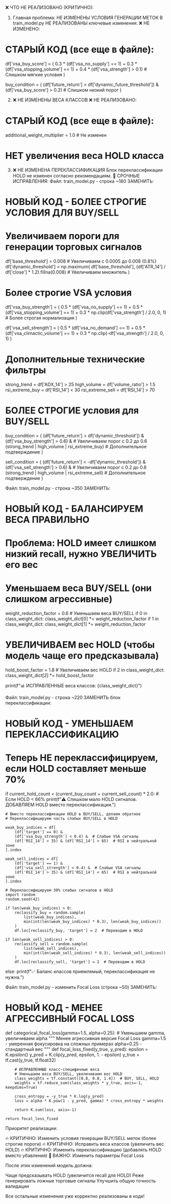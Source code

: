 

❌ ЧТО НЕ РЕАЛИЗОВАНО (КРИТИЧНО):
1. Главная проблема: НЕ ИЗМЕНЕНЫ УСЛОВИЯ ГЕНЕРАЦИИ МЕТОК
В train_model.py НЕ РЕАЛИЗОВАНЫ ключевые изменения:
❌ НЕ ИЗМЕНЕНО:
# СТАРЫЙ КОД (все еще в файле):
df['vsa_buy_score'] = (
    0.3 * (df['vsa_no_supply'] == 1) +
    0.3 * (df['vsa_stopping_volume'] == 1) +
    0.4 * (df['vsa_strength'] > 0.1)  # Слишком мягкие условия
)

buy_condition = (
    (df['future_return'] > df['dynamic_future_threshold']) &
    (df['vsa_buy_score'] > 0.2)  # Слишком низкий порог
)

2. ❌ НЕ ИЗМЕНЕНЫ ВЕСА КЛАССОВ
❌ НЕ РЕАЛИЗОВАНО:
# СТАРЫЙ КОД (все еще в файле):
additional_weight_multiplier = 1.0  # Не изменен
# НЕТ увеличения веса HOLD класса

3. ❌ НЕ ИЗМЕНЕНА ПЕРЕКЛАССИФИКАЦИЯ
Блок переклассификации HOLD не изменен согласно рекомендациям.
🚨 СРОЧНЫЕ ИСПРАВЛЕНИЯ:
Файл: train_model.py - строка ~180
ЗАМЕНИТЬ:
# НОВЫЙ КОД - БОЛЕЕ СТРОГИЕ УСЛОВИЯ ДЛЯ BUY/SELL
# Увеличиваем пороги для генерации торговых сигналов
df['base_threshold'] = 0.008  # Увеличиваем с 0.0005 до 0.008 (0.8%)
df['dynamic_threshold'] = np.maximum(
    df['base_threshold'],
    (df['ATR_14'] / df['close'] * 1.2).fillna(0.008)  # Увеличиваем множитель
)

# Более строгие VSA условия
df['vsa_buy_strength'] = (
    0.5 * (df['vsa_no_supply'] == 1) +
    0.5 * (df['vsa_stopping_volume'] == 1) +
    0.3 * np.clip(df['vsa_strength'] / 2.0, 0, 1)  # Более строгая нормализация
)

df['vsa_sell_strength'] = (
    0.5 * (df['vsa_no_demand'] == 1) +
    0.5 * (df['vsa_climactic_volume'] == 1) +
    0.3 * np.clip(-df['vsa_strength'] / 2.0, 0, 1)
)

# Дополнительные технические фильтры
strong_trend = df['ADX_14'] > 25
high_volume = df['volume_ratio'] > 1.5
rsi_extreme_buy = df['RSI_14'] < 30
rsi_extreme_sell = df['RSI_14'] > 70

# БОЛЕЕ СТРОГИЕ условия для BUY/SELL
buy_condition = (
    (df['future_return'] > df['dynamic_threshold']) &
    (df['vsa_buy_strength'] > 0.6) &  # Увеличиваем порог с 0.2 до 0.6
    (strong_trend | high_volume | rsi_extreme_buy)  # Дополнительное подтверждение
)

sell_condition = (
    (df['future_return'] < -df['dynamic_threshold']) &
    (df['vsa_sell_strength'] > 0.6) &  # Увеличиваем порог с 0.2 до 0.6
    (strong_trend | high_volume | rsi_extreme_sell)  # Дополнительное подтверждение
)

Файл: train_model.py - строка ~350
ЗАМЕНИТЬ:
# НОВЫЙ КОД - БАЛАНСИРУЕМ ВЕСА ПРАВИЛЬНО
# Проблема: HOLD имеет слишком низкий recall, нужно УВЕЛИЧИТЬ его вес

# Уменьшаем веса BUY/SELL (они слишком агрессивные)
weight_reduction_factor = 0.6  # Уменьшаем веса BUY/SELL
if 0 in class_weight_dict:
    class_weight_dict[0] *= weight_reduction_factor
if 1 in class_weight_dict:
    class_weight_dict[1] *= weight_reduction_factor

# УВЕЛИЧИВАЕМ вес HOLD (чтобы модель чаще его предсказывала)
hold_boost_factor = 1.8  # Увеличиваем вес HOLD
if 2 in class_weight_dict:
    class_weight_dict[2] *= hold_boost_factor

print(f"📊 ИСПРАВЛЕННЫЕ веса классов: {class_weight_dict}")

Файл: train_model.py - строка ~220
ЗАМЕНИТЬ блок переклассификации:
# НОВЫЙ КОД - УМЕНЬШАЕМ ПЕРЕКЛАССИФИКАЦИЮ
# Теперь НЕ переклассифицируем, если HOLD составляет меньше 70%
if current_hold_count < (current_buy_count + current_sell_count) * 2.0:  # Если HOLD < 66%
    print(f"⚠️ Слишком мало HOLD сигналов. ДОБАВЛЯЕМ HOLD вместо переклассификации.")
    
    # Вместо переклассификации HOLD в BUY/SELL, делаем обратное
    # Переклассифицируем часть слабых BUY/SELL в HOLD
    
    weak_buy_indices = df[
        (df['target'] == 0) & 
        (df['vsa_buy_strength'] < 0.4) &  # Слабые VSA сигналы
        (df['RSI_14'] > 35) & (df['RSI_14'] < 65)  # RSI в нейтральной зоне
    ].index
    
    weak_sell_indices = df[
        (df['target'] == 1) & 
        (df['vsa_sell_strength'] < 0.4) &  # Слабые VSA сигналы
        (df['RSI_14'] > 35) & (df['RSI_14'] < 65)  # RSI в нейтральной зоне
    ].index
    
    # Переклассифицируем 30% слабых сигналов в HOLD
    import random
    random.seed(42)
    
    if len(weak_buy_indices) > 0:
        reclassify_buy = random.sample(
            list(weak_buy_indices), 
            min(int(len(weak_buy_indices) * 0.3), len(weak_buy_indices))
        )
        df.loc[reclassify_buy, 'target'] = 2  # Переводим в HOLD
    
    if len(weak_sell_indices) > 0:
        reclassify_sell = random.sample(
            list(weak_sell_indices), 
            min(int(len(weak_sell_indices) * 0.3), len(weak_sell_indices))
        )
        df.loc[reclassify_sell, 'target'] = 2  # Переводим в HOLD

else:
    print(f"✅ Баланс классов приемлемый, переклассификация не нужна.")

Файл: train_model.py - изменить Focal Loss (строка ~50)
ЗАМЕНИТЬ:
# НОВЫЙ КОД - МЕНЕЕ АГРЕССИВНЫЙ FOCAL LOSS
def categorical_focal_loss(gamma=1.5, alpha=0.25):  # Уменьшаем gamma, увеличиваем alpha
    """
    Менее агрессивная версия Focal Loss
    gamma=1.5 - умеренная фокусировка на сложных примерах
    alpha=0.25 - стандартный вес
    """
    def focal_loss_fixed(y_true, y_pred):
        epsilon = K.epsilon()
        y_pred = K.clip(y_pred, epsilon, 1. - epsilon)
        y_true = tf.cast(y_true, tf.float32)
        
        # ИСПРАВЛЕННЫЕ класс-специфичные веса
        # Уменьшаем веса BUY/SELL, увеличиваем вес HOLD
        class_weights = tf.constant([0.8, 0.8, 1.4])  # BUY, SELL, HOLD
        weights = tf.reduce_sum(class_weights * y_true, axis=-1, keepdims=True)
        
        cross_entropy = -y_true * K.log(y_pred)
        loss = alpha * K.pow(1 - y_pred, gamma) * cross_entropy * weights
        
        return K.sum(loss, axis=-1)
    
    return focal_loss_fixed

Приоритет реализации:

🔥 КРИТИЧНО: Изменить условия генерации BUY/SELL меток (более строгие пороги)
🔥 КРИТИЧНО: Исправить веса классов (увеличить вес HOLD)
🔥 КРИТИЧНО: Изменить переклассификацию (добавлять HOLD вместо убавления)
🔴 ВАЖНО: Изменить параметры Focal Loss

После этих изменений модель должна:

Чаще предсказывать HOLD (увеличится recall для HOLD)
Реже генерировать ложные торговые сигналы
Улучшить общую точность валидации

Все остальные изменения уже корректно реализованы в коде!